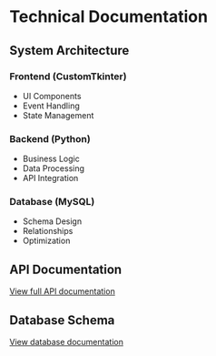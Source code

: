 # Technical Documentation

## System Architecture
### Frontend (CustomTkinter)
- UI Components
- Event Handling
- State Management

### Backend (Python)
- Business Logic
- Data Processing
- API Integration

### Database (MySQL)
- Schema Design
- Relationships
- Optimization

## API Documentation
[View full API documentation](api.md)

## Database Schema
[View database documentation](database.md)